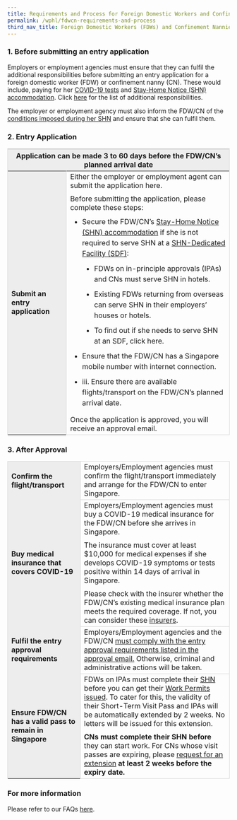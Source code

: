 ```yaml
---
title: Requirements and Process for Foreign Domestic Workers and Confinement Nannies
permalink: /wphl/fdwcn-requirements-and-process
third_nav_title: Foreign Domestic Workers (FDWs) and Confinement Nannies (CNs)
---
```


### 1. Before submitting an entry application

Employers or employment agencies must ensure that they can fulfil the additional responsibilities before submitting an entry application for a foreign domestic worker (FDW) or confinement nanny (CN). These would include, paying for her [COVID-19 tests](/health/covid19-tests) and [Stay-Home Notice (SHN) accommodation](/health/shn). Click [here](https://www.mom.gov.sg/covid-19/advisory-to-fdws-and-employers#additional-responsibilities) for the list of additional responsibilities.

The employer or employment agency must also inform the FDW/CN of the [conditions imposed during her SHN](https://www.mom.gov.sg/covid-19/advisory-to-fdws-and-employers#fdw-must-do)  and ensure that she can fulfil them. 

### 2. Entry Application 

<table>
<thead>
  <tr>
    <th colspan="2" style="font-size:16px;border-top:3px solid #D8D8D8; border-left:1px solid #D8D8D8; border-right:1px solid #D8D8D8; background-color:#EDEDED">Application can be made 3 to 60 days before the FDW/CN’s planned arrival date </th>
    <!-- <th>Scenarios</th>
   <th>Charging Policy for C+ treatment</th> -->
  </tr>
</thead>
<tbody>
  <tr>
    <td rowspan="2" style="font-size:16px;border-left:1px solid #D8D8D8; border-right:1px solid #D8D8D8; border-bottom,:1px solid #D8D8D8;  background-color:#EDEDED"><b>Submit an entry application</b></td>
    <td style="font-size:16px;border-right:1px solid #D8D8D8; border-bottom:1px solid #D8D8D8; ">Either the employer or employment agent can submit the application here.
<p style="margin-top:10px; margin-bottom:0px; font-size:16px;">Before submitting the application, please complete these steps: </p>
<ol style="margin-top:0px; list-style-type:disc;">
  <li style="font-size:16px; margin-top:10px; margin-bottom:0px;  line-height:1.5;">Secure the FDW/CN’s <a href="/health/shn">Stay-Home Notice (SHN) accommodation</a> if she is not required to serve SHN at a <a href="/health/shn/sdf">SHN-Dedicated Facility (SDF)</a>:<ol style="margin-top:0px; list-style-type:disc;">
    <li style="font-size:16px; margin-top:10px; margin-bottom:0px;  line-height:1.5;">FDWs on in-principle approvals (IPAs) and CNs must serve SHN in hotels.</li>
    <li style="font-size:16px; margin-top:10px; margin-bottom:0px;  line-height:1.5;">Existing FDWs returning from overseas can serve SHN in their employers’ houses or hotels.</li>
    <li style="font-size:16px; margin-top:10px; margin-bottom:0px;  line-height:1.5;">To find out if she needs to serve SHN at an SDF, click here. </li>
    </ol> 
    </li>
<li style="font-size:16px; margin-top:10px; margin-bottom:0px;  line-height:1.5;">Ensure that the FDW/CN has a Singapore mobile number with internet connection. </li>
<li style="font-size:16px; margin-top:10px; margin-bottom:0px;  line-height:1.5;">iii.	Ensure there are available flights/transport on the FDW/CN’s planned arrival date.</li>
</ol>
<p style="margin-top:10px; margin-bottom:0px; font-size:16px;">Once the application is approved, you will receive an approval email.</p>
 </td>
  </tr>
  </tbody>
</table>

### 3. After Approval

<table>
<tbody>
  <tr>
    <td style="font-size:16px;border-left:1px solid #D8D8D8;border-top:1px solid #D8D8D8; border-right:1px solid #D8D8D8;border-bottom,:1px solid #D8D8D8;  background-color:#EDEDED"><b>Confirm the flight/transport</b></td>
    <td style="font-size:16px;border-right:1px solid #D8D8D8;border-top:1px solid #D8D8D8; border-bottom:1px solid #D8D8D8;">Employers/Employment agencies must confirm the flight/transport immediately and arrange for the FDW/CN to enter Singapore.</td>
  </tr>
    <tr>
    <td style="font-size:16px;border-left:1px solid #D8D8D8; border-right:1px solid #D8D8D8;border-bottom,:1px solid #D8D8D8;  background-color:#EDEDED"><b>Buy medical insurance that covers COVID-19</b></td>
    <td style="font-size:16px;border-right:1px solid #D8D8D8; border-bottom:1px solid #D8D8D8;">Employers/Employment agencies must buy a COVID-19 medical insurance for the FDW/CN before she arrives in Singapore. 
      <p style="margin-top:10px; margin-bottom:0px; font-size:16px;">The insurance must cover at least $10,000 for medical expenses if she develops COVID-19 symptoms or tests positive within 14 days of arrival in Singapore.</p>
      <p style="margin-top:10px; margin-bottom:0px; font-size:16px;">Please check with the insurer whether the FDW/CN’s existing medical insurance plan meets the required coverage. If not, you can consider these <a href="https://www.mom.gov.sg/covid-19/frequently-asked-questions/eligible-claims-and-medical-benefits#where-can-i-buy-covid-19-insurance">insurers</a>.</p>
      </td>
  </tr>
     <tr>
    <td style="font-size:16px;border-left:1px solid #D8D8D8; border-right:1px solid #D8D8D8;border-bottom,:1px solid #D8D8D8;  background-color:#EDEDED"><b>Fulfil the entry approval requirements</b></td>
    <td style="font-size:16px;border-right:1px solid #D8D8D8; border-bottom:1px solid #D8D8D8;">Employers/Employment agencies and the FDW/CN <u>must comply with the entry approval requirements listed in the approval email.</u> Otherwise, criminal and administrative actions will be taken. 
      </td>
  </tr>
       <tr>
    <td style="font-size:16px;border-left:1px solid #D8D8D8; border-right:1px solid #D8D8D8;border-bottom,:1px solid #D8D8D8;  background-color:#EDEDED"><b>Ensure FDW/CN has a valid pass to remain in Singapore </b></td>
    <td style="font-size:16px;border-right:1px solid #D8D8D8; border-bottom:1px solid #D8D8D8;">FDWs on IPAs must complete their <a href="/health/shn">SHN</a> before you can get their <a href="https://www.mom.gov.sg/passes-and-permits/work-permit-for-foreign-domestic-worker/apply-for-work-permit#get-the-permit-issued">Work Permits issued</a>. To cater for this, the validity of their Short-Term Visit Pass and IPAs will be automatically extended by 2 weeks. No letters will be issued for this extension.
       <p style="margin-top:10px; margin-bottom:0px; font-size:16px;"><b>CNs must complete their SHN before</b> they can start work. For CNs whose visit passes are expiring, please <a href="http://www.mom.gov.sg/extend-nanny-visit-pass">request for an extension</a> <b>at least 2 weeks before the expiry date.</b></p>
      </td>
  </tr>
    </tbody>
</table>

### For more information

Please refer to our FAQs [here](/wphl/fdwcn-faq).

